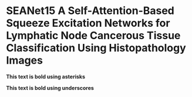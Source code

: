# SEANet15 A Self-Attention-Based Squeeze Excitation Networks for Lymphatic Node Cancerous Tissue Classification Using Histopathology Images
**This text is bold using asterisks**

__This text is bold using underscores__
